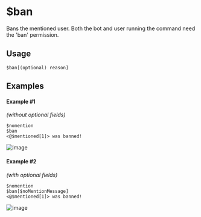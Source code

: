 # $ban
Bans the mentioned user. Both the bot and user running the command need the 'ban' permission.

## Usage
```$ban[(optional) reason]```

## Examples
#### Example #1
*(without optional fields)*
```
$nomention
$ban
<@$mentioned[1]> was banned!
```
![image](https://user-images.githubusercontent.com/69215413/119858159-32da8480-bee2-11eb-922d-0fb05a5aa7c9.png)

#### Example #2
*(with optional fields)*
```
$nomention
$ban[$noMentionMessage]
<@$mentioned[1]> was banned!
```
![image](https://user-images.githubusercontent.com/69215413/119860514-661e1300-bee4-11eb-965e-e3c7fa78b5ca.png)
